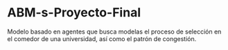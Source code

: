 # ABM-s-Proyecto-Final
Modelo basado en agentes que busca modelas el proceso de selección en el comedor de una universidad, así como el patrón de congestión.
